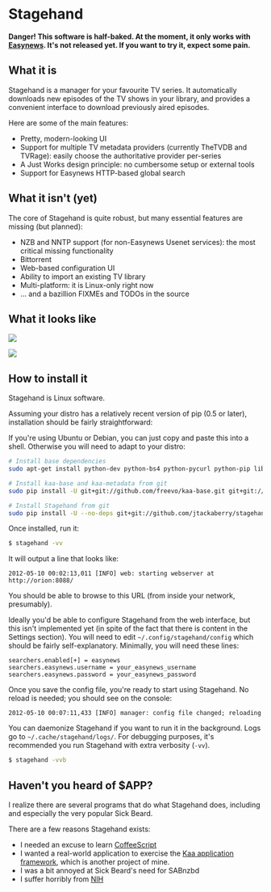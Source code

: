 # Stagehand

**Danger!  This software is half-baked. At the moment, it only works with
[Easynews](http://easynews.com). It's not released yet. If you want to try it,
expect some pain.**


## What it is

Stagehand is a manager for your favourite TV series.  It automatically
downloads new episodes of the TV shows in your library, and provides a convenient
interface to download previously aired episodes.

Here are some of the main features:

* Pretty, modern-looking UI
* Support for multiple TV metadata providers (currently TheTVDB and TVRage): easily choose the authoritative provider per-series
* A Just Works design principle: no cumbersome setup or external tools
* Support for Easynews HTTP-based global search



## What it isn't (yet)

The core of Stagehand is quite robust, but many essential features are missing
(but planned):

* NZB and NNTP support (for non-Easynews Usenet services): the most critical missing functionality
* Bittorrent
* Web-based configuration UI
* Ability to import an existing TV library
* Multi-platform: it is Linux-only right now
* ... and a bazillion FIXMEs and TODOs in the source



## What it looks like

![](https://helix.urandom.ca/stagehand/stagehand.jpg)

![](https://helix.urandom.ca/stagehand/stagehand2.jpg)


## How to install it

Stagehand is Linux software.

Assuming your distro has a relatively recent version of pip (0.5 or later),
installation should be fairly straightforward:

If you're using Ubuntu or Debian, you can just copy and paste this into a
shell.  Otherwise you will need to adapt to your distro:

```bash
# Install base dependencies
sudo apt-get install python-dev python-bs4 python-pycurl python-pip libglib2.0-dev libdvdread-dev git-core &&

# Install kaa-base and kaa-metadata from git
sudo pip install -U git+git://github.com/freevo/kaa-base.git git+git://github.com/freevo/kaa-metadata.git &&

# Install Stagehand from git
sudo pip install -U --no-deps git+git://github.com/jtackaberry/stagehand.git
```

Once installed, run it:

```bash
$ stagehand -vv
```

It will output a line that looks like:

```
2012-05-10 00:02:13,011 [INFO] web: starting webserver at http://orion:8088/
```

You should be able to browse to this URL (from inside your network,
presumably).

Ideally you'd be able to configure Stagehand from the web interface, but this
isn't implemented yet (in spite of the fact that there is content in the Settings
section).  You will need to edit `~/.config/stagehand/config` which should be
fairly self-explanatory.  Minimally, you will need these lines:

```
searchers.enabled[+] = easynews
searchers.easynews.username = your_easynews_username
searchers.easynews.password = your_easynews_password
```

Once you save the config file, you're ready to start using Stagehand.  No reload
is needed; you should see on the console:

```
2012-05-10 00:07:11,433 [INFO] manager: config file changed; reloading
```

You can daemonize Stagehand if you want to run it in the background.  Logs go
to `~/.cache/stagehand/logs/`.  For debugging purposes, it's recommended you run
Stagehand with extra verbosity (`-vv`).

```bash
$ stagehand -vvb
```


## Haven't you heard of $APP?

I realize there are several programs that do what Stagehand does, including and
especially the very popular Sick Beard.

There are a few reasons Stagehand exists:

* I needed an excuse to learn [CoffeeScript](http://coffeescript.org/)
* I wanted a real-world application to exercise the [Kaa application
  framework](https://github.com/freevo/kaa-base), which is another project of mine.
* I was a bit annoyed at Sick Beard's need for SABnzbd
* I suffer horribly from [NIH](http://en.wikipedia.org/wiki/Not_invented_here)

